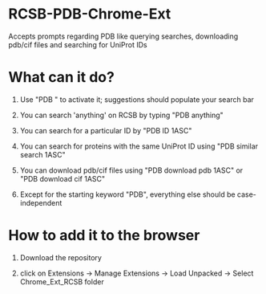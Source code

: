 # RCSB-PDB-Chrome-Ext
Accepts prompts regarding PDB like querying searches, downloading pdb/cif files and searching for UniProt IDs

# What can it do?
1. Use "PDB " to activate it; suggestions should populate your search bar

2. You can search 'anything' on RCSB by typing "PDB anything"

3. You can search for a particular ID by "PDB ID 1ASC"

4. You can search for proteins with the same UniProt ID using "PDB similar search 1ASC"

5. You can download pdb/cif files using "PDB download pdb 1ASC" or "PDB download cif 1ASC"

6. Except for the starting keyword "PDB",  everything else should be case-independent

# How to add it to the browser
1. Download the repository
   
2. click on Extensions -> Manage Extensions -> Load Unpacked -> Select Chrome_Ext_RCSB folder
